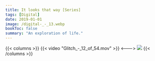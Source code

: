 ```yaml
---
title: It looks that way [Series]
tags: [Digital]
date: 2019-01-01
image: /digital-_-_13.webp
bookToc: false
summary: "An exploration of life."
---
```

{{< columns >}}
{{< video "Glitch_-_12_of_54.mov" >}}
<--->
![](/digital-_-_10.webp)
{{< /columns >}}
